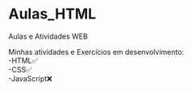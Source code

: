 # Aulas_HTML
Aulas e Atividades WEB

Minhas atividades e Exercícios em desenvolvimento:<br>
  -HTML✅<br>
  -CSS✅<br>
  -JavaScript❌<br>
